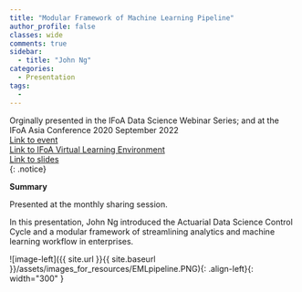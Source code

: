 ```yaml
---
title: "Modular Framework of Machine Learning Pipeline"
author_profile: false 
classes: wide
comments: true
sidebar:
  - title: "John Ng"
categories:
  - Presentation
tags:
  - 
---
```


Orginally presented in the IFoA Data Science Webinar Series; and at the IFoA Asia Conference 2020 September 2022<br>
[Link to event](https://www.actuaries.org.uk/learn-develop/attend-event/asia-conference-webinar-modular-framework-machine-learning-pipeline)<br>
[Link to IFoA Virtual Learning Environment](https://learning.actuaries.org.uk/course/view.php?id=718&section=7)<br>
[Link to slides](https://github.com/IFoADataScienceResearch/IFoADataScienceResearch.github.io/raw/master/assets/pdfs/Modular%20Framework%20of%20Machine%20Learning%20Pipeline.pdf)<br>
{: .notice}

<b> Summary </b>

Presented at the monthly sharing session. 

In this presentation, John Ng introduced the Actuarial Data Science Control Cycle and a modular framework of streamlining analytics and machine learning workflow in enterprises. 

![image-left]({{ site.url }}{{ site.baseurl }}/assets/images_for_resources/EMLpipeline.PNG){: .align-left}{: width="300" } <br>

